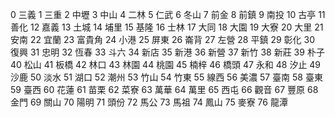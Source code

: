 0 三義
1 三重
2 中壢
3 中山
4 二林
5 仁武
6 冬山
7 前金
8 前鎮
9 南投
10 古亭
11 善化
12 嘉義
13 土城
14 埔里
15 基隆
16 士林
17 大同
18 大園
19 大寮
20 大里
21 安南
22 宜蘭
23 富貴角
24 小港
25 屏東
26 崙背
27 左營
28 平鎮
29 彰化
30 復興
31 忠明
32 恆春
33 斗六
34 新店
35 新港
36 新營
37 新竹
38 新莊
39 朴子
40 松山
41 板橋
42 林口
43 林園
44 桃園
45 楠梓
46 橋頭
47 永和
48 汐止
49 沙鹿
50 淡水
51 湖口
52 潮州
53 竹山
54 竹東
55 線西
56 美濃
57 臺南
58 臺東
59 臺西
60 花蓮
61 苗栗
62 菜寮
63 萬華
64 萬里
65 西屯
66 觀音
67 豐原
68 金門
69 關山
70 陽明
71 頭份
72 馬公
73 馬祖
74 鳳山
75 麥寮
76 龍潭
